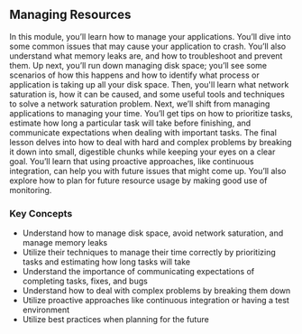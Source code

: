 ## Managing Resources

In this module, you’ll learn how to manage your applications. You’ll dive into some common issues that may cause your application to crash. You’ll also understand what memory leaks are, and how to troubleshoot and prevent them. Up next, you’ll run down managing disk space; you’ll see some scenarios of how this happens and how to identify what process or application is taking up all your disk space. Then, you'll learn what network saturation is, how it can be caused, and some useful tools and techniques to solve a network saturation problem. Next, we’ll shift from managing applications to managing your time. You’ll get tips on how to prioritize tasks, estimate how long a particular task will take before finishing, and communicate expectations when dealing with important tasks. The final lesson delves into how to deal with hard and complex problems by breaking it down into small, digestible chunks while keeping your eyes on a clear goal. You’ll learn that using proactive approaches, like continuous integration, can help you with future issues that might come up. You’ll also explore how to plan for future resource usage by making good use of monitoring.

### Key Concepts
    
* Understand how to manage disk space, avoid network saturation, and manage memory leaks
* Utilize their techniques to manage their time correctly by prioritizing tasks and estimating how long tasks will take
* Understand the importance of communicating expectations of completing tasks, fixes, and bugs
* Understand how to deal with complex problems by breaking them down
* Utilize proactive approaches like continuous integration or having a test environment
* Utilize best practices when planning for the future

